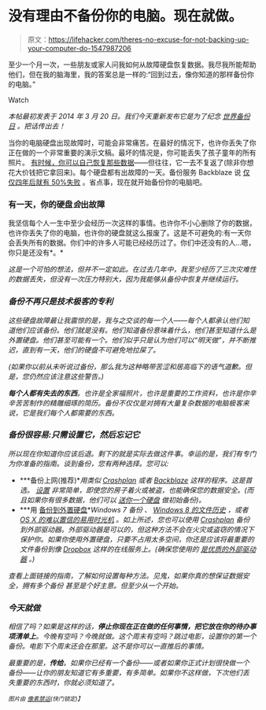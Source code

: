 # 没有理由不备份你的电脑。现在就做。

> 原文：<https://lifehacker.com/theres-no-excuse-for-not-backing-up-your-computer-do-1547987206>

至少一个月一次，一些朋友或家人问我如何从故障硬盘恢复数据。我尽我所能帮助他们，但在我的脑海里，我的答案总是一样的:“回到过去，像你知道的那样备份你的电脑。”

Watch

*本帖最初发表于 2014 年 3 月 20 日。我们今天重新发布它是为了纪念* [*世界备份日*](http://www.worldbackupday.com/en/) *。把话传出去！*

当你的电脑硬盘出现故障时，可能会非常痛苦。在最好的情况下，也许你丢失了你正在做的一个非常重要的演示文稿。最坏的情况是，你可能丢失了孩子童年的所有照片。 [有时候，你可以自己恢复那些数据](https://lifehacker.com/how-to-recover-data-when-your-hard-drive-goes-belly-up-5982339)——但往往，它一去不复返了(除非你想花大价钱把它拿回来)。每个硬盘都有出故障的一天。备份服务 Backblaze 说 [仅仅四年后就有 50%失败](http://lifehacker.com/how-long-your-hard-drive-is-likely-to-last-1462918832) 。省点事，现在就开始备份你的电脑吧。

### 有一天，你的硬盘*会*出故障

我坚信每个人一生中至少会经历一次这样的事情。也许你不小心删除了你的数据，也许你丢失了你的电脑，也许你的硬盘就这么报废了。这是不可避免的:有一天你会丢失所有的数据。你们中的许多人可能已经经历过了。你们中还没有的人...嗯，你只是还没有*。*

*这是一个可怕的想法，但并不一定如此。在过去几年中，我至少经历了三次灾难性的数据丢失，但没有一次压力特别大，因为我能够从备份中恢复并继续运行。*

### *备份不再只是技术极客的专利*

*这些硬盘故障最让我震惊的是，我与之交谈的每一个人——每个人都承认他们知道他们应该备份。他们就是没有。他们知道备份意味着什么，他们甚至知道什么是外置硬盘。他们甚至可能有一个。他们似乎只是认为他们可以“明天做”，并不断推迟，直到有一天，他们的硬盘不可避免地拉屎了。*

*(如果你以前从未听说过备份，那么我为这种略带苦涩和居高临下的语气道歉。但是，您仍然应该注意这些警告。)*

***每个人都有失去的东西**。也许是全家福照片，也许是重要的工作资料，也许是你辛辛苦苦制作的精雕细琢的简历。备份不仅仅是对拥有大量复杂数据的电脑极客来说，它是我们每个人都需要的东西。*

### *备份很容易:只需设置它，然后忘记它*

*所以现在你知道你应该后退。剩下的就是实际去做这件事。幸运的是，我们有专门为你准备的指南。谈到备份，您有两种选择。您可以:*

*   ***备份上网(推荐)**用类似 [Crashplan](http://www.code42.com/crashplan/) 或者 [Backblaze](http://www.backblaze.com) 这样的程序。这是首选。 [设置](http://lifehacker.com/set-up-an-automated-bulletproof-file-back-up-solution-5787572) 非常简单，即使您的房子着火或被盗，也能确保您的数据安全。(而且如果你有很多数据，他们可以 [送你一个硬盘](http://support.code42.com/CrashPlan/Latest/Backup/Seeded_Backup) 做初始备份)。* 
*   ***用 [备份到外置硬盘](http://lifehacker.com/how-to-back-up-your-computer-to-an-external-drive-5816453)**Windows 7 备份 、 [Windows 8 的文件历史](http://lifehacker.com/how-to-use-windows-8s-new-file-history-backup-aka-time-5958865) ，或者 [OS X 的难以置信的易用时光机](http://lifehacker.com/how-to-back-up-your-computer-to-an-external-drive-5816453) 。如上所述，您也可以使用 [Crashplan](http://www.code42.com/crashplan/) 备份到外部驱动器。外部驱动器是可以的，但这种方法不会在火灾或盗窃的情况下保护你。如果你使用外置硬盘，只要不占用太多空间，你还是应该将最重要的文件备份到像 [Dropbox](https://www.dropbox.com/) 这样的在线服务上。(确保您使用的 [是优质的外部驱动器](http://lifehacker.com/five-best-external-hard-drives-1490604801) 。)*

*查看上面链接的指南，了解如何设置每种方法。见鬼，如果你真的想保证数据安全，拥有多个备份 甚至是个好主意。但至少从一个开始。* 

### *今天就做*

*相信了吗？如果是这样的话，**停止你现在正在做的任何事情，把它放在你的待办事项清单上**。今晚有空吗？今晚就做。这个周末有空吗？跳过电影，设置你的第一个备份。电影下个周末还会在那里。这不是你可以一直推后的事情。*

*最重要的是，**传给**。如果你已经有一个备份——或者如果你正式计划很快做一个备份——让你的朋友知道它有多重要，有多简单。如果你不这样做，下次他们丢失重要的东西时，你就必须知道了。*

*<small>图片由</small> [*<small>像素禁运</small>*](http://www.shutterstock.com/pic.mhtml?id=96698857&src=id)<small>(快门锁定)】</small>*